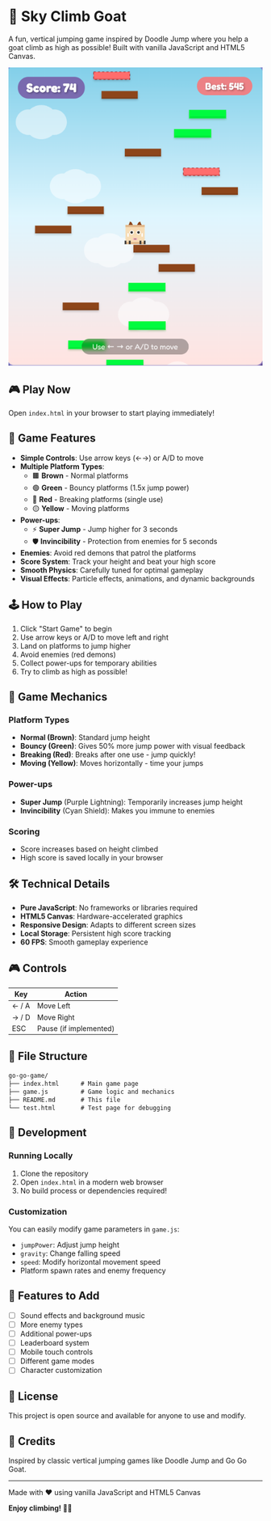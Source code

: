 # 🐐 Sky Climb Goat

A fun, vertical jumping game inspired by Doodle Jump where you help a goat climb as high as possible! Built with vanilla JavaScript and HTML5 Canvas.

![Game Screenshot](image.png)

## 🎮 Play Now

Open `index.html` in your browser to start playing immediately!

## 🎯 Game Features

- **Simple Controls**: Use arrow keys (←→) or A/D to move
- **Multiple Platform Types**:
  - 🟫 **Brown** - Normal platforms
  - 🟢 **Green** - Bouncy platforms (1.5x jump power)
  - 🔴 **Red** - Breaking platforms (single use)
  - 🟡 **Yellow** - Moving platforms
- **Power-ups**:
  - ⚡ **Super Jump** - Jump higher for 3 seconds
  - 🛡️ **Invincibility** - Protection from enemies for 5 seconds
- **Enemies**: Avoid red demons that patrol the platforms
- **Score System**: Track your height and beat your high score
- **Smooth Physics**: Carefully tuned for optimal gameplay
- **Visual Effects**: Particle effects, animations, and dynamic backgrounds

## 🕹️ How to Play

1. Click "Start Game" to begin
2. Use arrow keys or A/D to move left and right
3. Land on platforms to jump higher
4. Avoid enemies (red demons)
5. Collect power-ups for temporary abilities
6. Try to climb as high as possible!

## 🎨 Game Mechanics

### Platform Types
- **Normal (Brown)**: Standard jump height
- **Bouncy (Green)**: Gives 50% more jump power with visual feedback
- **Breaking (Red)**: Breaks after one use - jump quickly!
- **Moving (Yellow)**: Moves horizontally - time your jumps

### Power-ups
- **Super Jump** (Purple Lightning): Temporarily increases jump height
- **Invincibility** (Cyan Shield): Makes you immune to enemies

### Scoring
- Score increases based on height climbed
- High score is saved locally in your browser

## 🛠️ Technical Details

- **Pure JavaScript**: No frameworks or libraries required
- **HTML5 Canvas**: Hardware-accelerated graphics
- **Responsive Design**: Adapts to different screen sizes
- **Local Storage**: Persistent high score tracking
- **60 FPS**: Smooth gameplay experience

## 🎮 Controls

| Key | Action |
|-----|--------|
| ← / A | Move Left |
| → / D | Move Right |
| ESC | Pause (if implemented) |

## 📁 File Structure

```
go-go-game/
├── index.html      # Main game page
├── game.js         # Game logic and mechanics
├── README.md       # This file
└── test.html       # Test page for debugging
```

## 🚀 Development

### Running Locally
1. Clone the repository
2. Open `index.html` in a modern web browser
3. No build process or dependencies required!

### Customization
You can easily modify game parameters in `game.js`:
- `jumpPower`: Adjust jump height
- `gravity`: Change falling speed
- `speed`: Modify horizontal movement speed
- Platform spawn rates and enemy frequency

## 🌟 Features to Add
- [ ] Sound effects and background music
- [ ] More enemy types
- [ ] Additional power-ups
- [ ] Leaderboard system
- [ ] Mobile touch controls
- [ ] Different game modes
- [ ] Character customization

## 📝 License

This project is open source and available for anyone to use and modify.

## 🙏 Credits

Inspired by classic vertical jumping games like Doodle Jump and Go Go Goat.

---

Made with ❤️ using vanilla JavaScript and HTML5 Canvas

**Enjoy climbing! 🐐🚀**